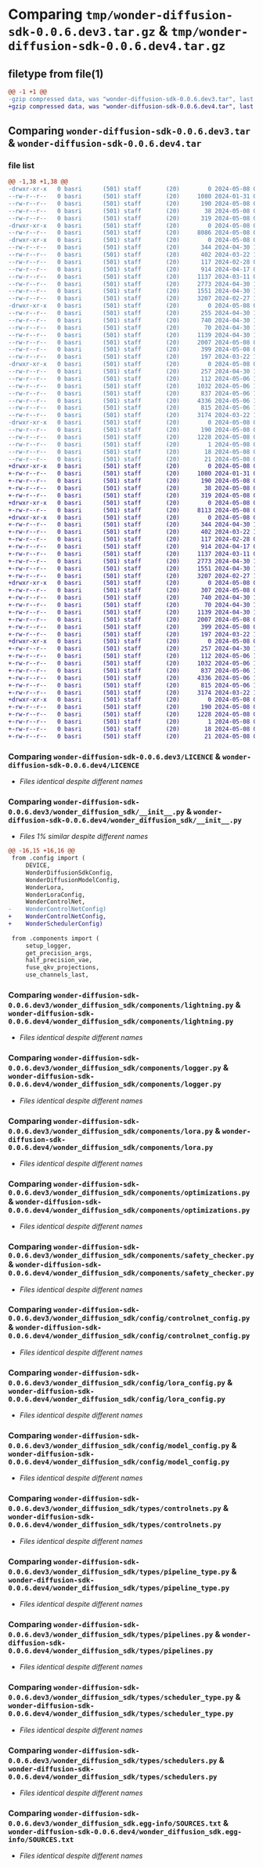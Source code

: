 # Comparing `tmp/wonder-diffusion-sdk-0.0.6.dev3.tar.gz` & `tmp/wonder-diffusion-sdk-0.0.6.dev4.tar.gz`

## filetype from file(1)

```diff
@@ -1 +1 @@
-gzip compressed data, was "wonder-diffusion-sdk-0.0.6.dev3.tar", last modified: Wed May  8 06:55:40 2024, max compression
+gzip compressed data, was "wonder-diffusion-sdk-0.0.6.dev4.tar", last modified: Wed May  8 06:57:33 2024, max compression
```

## Comparing `wonder-diffusion-sdk-0.0.6.dev3.tar` & `wonder-diffusion-sdk-0.0.6.dev4.tar`

### file list

```diff
@@ -1,38 +1,38 @@
-drwxr-xr-x   0 basri      (501) staff       (20)        0 2024-05-08 06:55:40.364961 wonder-diffusion-sdk-0.0.6.dev3/
--rw-r--r--   0 basri      (501) staff       (20)     1080 2024-01-31 06:15:26.000000 wonder-diffusion-sdk-0.0.6.dev3/LICENCE
--rw-r--r--   0 basri      (501) staff       (20)      190 2024-05-08 06:55:40.364828 wonder-diffusion-sdk-0.0.6.dev3/PKG-INFO
--rw-r--r--   0 basri      (501) staff       (20)       38 2024-05-08 06:55:40.365013 wonder-diffusion-sdk-0.0.6.dev3/setup.cfg
--rw-r--r--   0 basri      (501) staff       (20)      319 2024-05-08 06:55:35.000000 wonder-diffusion-sdk-0.0.6.dev3/setup.py
-drwxr-xr-x   0 basri      (501) staff       (20)        0 2024-05-08 06:55:40.356614 wonder-diffusion-sdk-0.0.6.dev3/wonder_diffusion_sdk/
--rw-r--r--   0 basri      (501) staff       (20)     8086 2024-05-08 06:55:31.000000 wonder-diffusion-sdk-0.0.6.dev3/wonder_diffusion_sdk/__init__.py
-drwxr-xr-x   0 basri      (501) staff       (20)        0 2024-05-08 06:55:40.360058 wonder-diffusion-sdk-0.0.6.dev3/wonder_diffusion_sdk/components/
--rw-r--r--   0 basri      (501) staff       (20)      344 2024-04-30 13:54:56.000000 wonder-diffusion-sdk-0.0.6.dev3/wonder_diffusion_sdk/components/__init__.py
--rw-r--r--   0 basri      (501) staff       (20)      402 2024-03-22 14:04:23.000000 wonder-diffusion-sdk-0.0.6.dev3/wonder_diffusion_sdk/components/deepcache.py
--rw-r--r--   0 basri      (501) staff       (20)      117 2024-02-28 08:41:39.000000 wonder-diffusion-sdk-0.0.6.dev3/wonder_diffusion_sdk/components/dotdict.py
--rw-r--r--   0 basri      (501) staff       (20)      914 2024-04-17 08:38:18.000000 wonder-diffusion-sdk-0.0.6.dev3/wonder_diffusion_sdk/components/lightning.py
--rw-r--r--   0 basri      (501) staff       (20)     1137 2024-03-11 09:11:53.000000 wonder-diffusion-sdk-0.0.6.dev3/wonder_diffusion_sdk/components/logger.py
--rw-r--r--   0 basri      (501) staff       (20)     2773 2024-04-30 13:54:27.000000 wonder-diffusion-sdk-0.0.6.dev3/wonder_diffusion_sdk/components/lora.py
--rw-r--r--   0 basri      (501) staff       (20)     1551 2024-04-30 13:42:41.000000 wonder-diffusion-sdk-0.0.6.dev3/wonder_diffusion_sdk/components/optimizations.py
--rw-r--r--   0 basri      (501) staff       (20)     3207 2024-02-27 13:23:11.000000 wonder-diffusion-sdk-0.0.6.dev3/wonder_diffusion_sdk/components/safety_checker.py
-drwxr-xr-x   0 basri      (501) staff       (20)        0 2024-05-08 06:55:40.362348 wonder-diffusion-sdk-0.0.6.dev3/wonder_diffusion_sdk/config/
--rw-r--r--   0 basri      (501) staff       (20)      255 2024-04-30 13:32:54.000000 wonder-diffusion-sdk-0.0.6.dev3/wonder_diffusion_sdk/config/__init__.py
--rw-r--r--   0 basri      (501) staff       (20)      740 2024-04-30 13:29:32.000000 wonder-diffusion-sdk-0.0.6.dev3/wonder_diffusion_sdk/config/controlnet_config.py
--rw-r--r--   0 basri      (501) staff       (20)       70 2024-04-30 13:32:07.000000 wonder-diffusion-sdk-0.0.6.dev3/wonder_diffusion_sdk/config/globals.py
--rw-r--r--   0 basri      (501) staff       (20)     1139 2024-04-30 13:30:09.000000 wonder-diffusion-sdk-0.0.6.dev3/wonder_diffusion_sdk/config/lora_config.py
--rw-r--r--   0 basri      (501) staff       (20)     2007 2024-05-08 06:53:26.000000 wonder-diffusion-sdk-0.0.6.dev3/wonder_diffusion_sdk/config/model_config.py
--rw-r--r--   0 basri      (501) staff       (20)      399 2024-05-08 06:53:26.000000 wonder-diffusion-sdk-0.0.6.dev3/wonder_diffusion_sdk/config/scheduler_config.py
--rw-r--r--   0 basri      (501) staff       (20)      197 2024-03-22 14:06:09.000000 wonder-diffusion-sdk-0.0.6.dev3/wonder_diffusion_sdk/config/sdk_config.py
-drwxr-xr-x   0 basri      (501) staff       (20)        0 2024-05-08 06:55:40.364396 wonder-diffusion-sdk-0.0.6.dev3/wonder_diffusion_sdk/types/
--rw-r--r--   0 basri      (501) staff       (20)      257 2024-04-30 13:01:39.000000 wonder-diffusion-sdk-0.0.6.dev3/wonder_diffusion_sdk/types/__init__.py
--rw-r--r--   0 basri      (501) staff       (20)      112 2024-05-06 11:32:54.000000 wonder-diffusion-sdk-0.0.6.dev3/wonder_diffusion_sdk/types/controlnet_type.py
--rw-r--r--   0 basri      (501) staff       (20)     1032 2024-05-06 11:32:51.000000 wonder-diffusion-sdk-0.0.6.dev3/wonder_diffusion_sdk/types/controlnets.py
--rw-r--r--   0 basri      (501) staff       (20)      837 2024-05-06 11:31:51.000000 wonder-diffusion-sdk-0.0.6.dev3/wonder_diffusion_sdk/types/pipeline_type.py
--rw-r--r--   0 basri      (501) staff       (20)     4336 2024-05-06 11:33:02.000000 wonder-diffusion-sdk-0.0.6.dev3/wonder_diffusion_sdk/types/pipelines.py
--rw-r--r--   0 basri      (501) staff       (20)      815 2024-05-06 11:33:06.000000 wonder-diffusion-sdk-0.0.6.dev3/wonder_diffusion_sdk/types/scheduler_type.py
--rw-r--r--   0 basri      (501) staff       (20)     3174 2024-03-22 13:38:15.000000 wonder-diffusion-sdk-0.0.6.dev3/wonder_diffusion_sdk/types/schedulers.py
-drwxr-xr-x   0 basri      (501) staff       (20)        0 2024-05-08 06:55:40.357391 wonder-diffusion-sdk-0.0.6.dev3/wonder_diffusion_sdk.egg-info/
--rw-r--r--   0 basri      (501) staff       (20)      190 2024-05-08 06:55:40.000000 wonder-diffusion-sdk-0.0.6.dev3/wonder_diffusion_sdk.egg-info/PKG-INFO
--rw-r--r--   0 basri      (501) staff       (20)     1228 2024-05-08 06:55:40.000000 wonder-diffusion-sdk-0.0.6.dev3/wonder_diffusion_sdk.egg-info/SOURCES.txt
--rw-r--r--   0 basri      (501) staff       (20)        1 2024-05-08 06:55:40.000000 wonder-diffusion-sdk-0.0.6.dev3/wonder_diffusion_sdk.egg-info/dependency_links.txt
--rw-r--r--   0 basri      (501) staff       (20)       18 2024-05-08 06:55:40.000000 wonder-diffusion-sdk-0.0.6.dev3/wonder_diffusion_sdk.egg-info/requires.txt
--rw-r--r--   0 basri      (501) staff       (20)       21 2024-05-08 06:55:40.000000 wonder-diffusion-sdk-0.0.6.dev3/wonder_diffusion_sdk.egg-info/top_level.txt
+drwxr-xr-x   0 basri      (501) staff       (20)        0 2024-05-08 06:57:33.411345 wonder-diffusion-sdk-0.0.6.dev4/
+-rw-r--r--   0 basri      (501) staff       (20)     1080 2024-01-31 06:15:26.000000 wonder-diffusion-sdk-0.0.6.dev4/LICENCE
+-rw-r--r--   0 basri      (501) staff       (20)      190 2024-05-08 06:57:33.411202 wonder-diffusion-sdk-0.0.6.dev4/PKG-INFO
+-rw-r--r--   0 basri      (501) staff       (20)       38 2024-05-08 06:57:33.411403 wonder-diffusion-sdk-0.0.6.dev4/setup.cfg
+-rw-r--r--   0 basri      (501) staff       (20)      319 2024-05-08 06:57:30.000000 wonder-diffusion-sdk-0.0.6.dev4/setup.py
+drwxr-xr-x   0 basri      (501) staff       (20)        0 2024-05-08 06:57:33.403961 wonder-diffusion-sdk-0.0.6.dev4/wonder_diffusion_sdk/
+-rw-r--r--   0 basri      (501) staff       (20)     8113 2024-05-08 06:57:22.000000 wonder-diffusion-sdk-0.0.6.dev4/wonder_diffusion_sdk/__init__.py
+drwxr-xr-x   0 basri      (501) staff       (20)        0 2024-05-08 06:57:33.406803 wonder-diffusion-sdk-0.0.6.dev4/wonder_diffusion_sdk/components/
+-rw-r--r--   0 basri      (501) staff       (20)      344 2024-04-30 13:54:56.000000 wonder-diffusion-sdk-0.0.6.dev4/wonder_diffusion_sdk/components/__init__.py
+-rw-r--r--   0 basri      (501) staff       (20)      402 2024-03-22 14:04:23.000000 wonder-diffusion-sdk-0.0.6.dev4/wonder_diffusion_sdk/components/deepcache.py
+-rw-r--r--   0 basri      (501) staff       (20)      117 2024-02-28 08:41:39.000000 wonder-diffusion-sdk-0.0.6.dev4/wonder_diffusion_sdk/components/dotdict.py
+-rw-r--r--   0 basri      (501) staff       (20)      914 2024-04-17 08:38:18.000000 wonder-diffusion-sdk-0.0.6.dev4/wonder_diffusion_sdk/components/lightning.py
+-rw-r--r--   0 basri      (501) staff       (20)     1137 2024-03-11 09:11:53.000000 wonder-diffusion-sdk-0.0.6.dev4/wonder_diffusion_sdk/components/logger.py
+-rw-r--r--   0 basri      (501) staff       (20)     2773 2024-04-30 13:54:27.000000 wonder-diffusion-sdk-0.0.6.dev4/wonder_diffusion_sdk/components/lora.py
+-rw-r--r--   0 basri      (501) staff       (20)     1551 2024-04-30 13:42:41.000000 wonder-diffusion-sdk-0.0.6.dev4/wonder_diffusion_sdk/components/optimizations.py
+-rw-r--r--   0 basri      (501) staff       (20)     3207 2024-02-27 13:23:11.000000 wonder-diffusion-sdk-0.0.6.dev4/wonder_diffusion_sdk/components/safety_checker.py
+drwxr-xr-x   0 basri      (501) staff       (20)        0 2024-05-08 06:57:33.408932 wonder-diffusion-sdk-0.0.6.dev4/wonder_diffusion_sdk/config/
+-rw-r--r--   0 basri      (501) staff       (20)      307 2024-05-08 06:57:03.000000 wonder-diffusion-sdk-0.0.6.dev4/wonder_diffusion_sdk/config/__init__.py
+-rw-r--r--   0 basri      (501) staff       (20)      740 2024-04-30 13:29:32.000000 wonder-diffusion-sdk-0.0.6.dev4/wonder_diffusion_sdk/config/controlnet_config.py
+-rw-r--r--   0 basri      (501) staff       (20)       70 2024-04-30 13:32:07.000000 wonder-diffusion-sdk-0.0.6.dev4/wonder_diffusion_sdk/config/globals.py
+-rw-r--r--   0 basri      (501) staff       (20)     1139 2024-04-30 13:30:09.000000 wonder-diffusion-sdk-0.0.6.dev4/wonder_diffusion_sdk/config/lora_config.py
+-rw-r--r--   0 basri      (501) staff       (20)     2007 2024-05-08 06:53:26.000000 wonder-diffusion-sdk-0.0.6.dev4/wonder_diffusion_sdk/config/model_config.py
+-rw-r--r--   0 basri      (501) staff       (20)      399 2024-05-08 06:53:26.000000 wonder-diffusion-sdk-0.0.6.dev4/wonder_diffusion_sdk/config/scheduler_config.py
+-rw-r--r--   0 basri      (501) staff       (20)      197 2024-03-22 14:06:09.000000 wonder-diffusion-sdk-0.0.6.dev4/wonder_diffusion_sdk/config/sdk_config.py
+drwxr-xr-x   0 basri      (501) staff       (20)        0 2024-05-08 06:57:33.410839 wonder-diffusion-sdk-0.0.6.dev4/wonder_diffusion_sdk/types/
+-rw-r--r--   0 basri      (501) staff       (20)      257 2024-04-30 13:01:39.000000 wonder-diffusion-sdk-0.0.6.dev4/wonder_diffusion_sdk/types/__init__.py
+-rw-r--r--   0 basri      (501) staff       (20)      112 2024-05-06 11:32:54.000000 wonder-diffusion-sdk-0.0.6.dev4/wonder_diffusion_sdk/types/controlnet_type.py
+-rw-r--r--   0 basri      (501) staff       (20)     1032 2024-05-06 11:32:51.000000 wonder-diffusion-sdk-0.0.6.dev4/wonder_diffusion_sdk/types/controlnets.py
+-rw-r--r--   0 basri      (501) staff       (20)      837 2024-05-06 11:31:51.000000 wonder-diffusion-sdk-0.0.6.dev4/wonder_diffusion_sdk/types/pipeline_type.py
+-rw-r--r--   0 basri      (501) staff       (20)     4336 2024-05-06 11:33:02.000000 wonder-diffusion-sdk-0.0.6.dev4/wonder_diffusion_sdk/types/pipelines.py
+-rw-r--r--   0 basri      (501) staff       (20)      815 2024-05-06 11:33:06.000000 wonder-diffusion-sdk-0.0.6.dev4/wonder_diffusion_sdk/types/scheduler_type.py
+-rw-r--r--   0 basri      (501) staff       (20)     3174 2024-03-22 13:38:15.000000 wonder-diffusion-sdk-0.0.6.dev4/wonder_diffusion_sdk/types/schedulers.py
+drwxr-xr-x   0 basri      (501) staff       (20)        0 2024-05-08 06:57:33.404789 wonder-diffusion-sdk-0.0.6.dev4/wonder_diffusion_sdk.egg-info/
+-rw-r--r--   0 basri      (501) staff       (20)      190 2024-05-08 06:57:33.000000 wonder-diffusion-sdk-0.0.6.dev4/wonder_diffusion_sdk.egg-info/PKG-INFO
+-rw-r--r--   0 basri      (501) staff       (20)     1228 2024-05-08 06:57:33.000000 wonder-diffusion-sdk-0.0.6.dev4/wonder_diffusion_sdk.egg-info/SOURCES.txt
+-rw-r--r--   0 basri      (501) staff       (20)        1 2024-05-08 06:57:33.000000 wonder-diffusion-sdk-0.0.6.dev4/wonder_diffusion_sdk.egg-info/dependency_links.txt
+-rw-r--r--   0 basri      (501) staff       (20)       18 2024-05-08 06:57:33.000000 wonder-diffusion-sdk-0.0.6.dev4/wonder_diffusion_sdk.egg-info/requires.txt
+-rw-r--r--   0 basri      (501) staff       (20)       21 2024-05-08 06:57:33.000000 wonder-diffusion-sdk-0.0.6.dev4/wonder_diffusion_sdk.egg-info/top_level.txt
```

### Comparing `wonder-diffusion-sdk-0.0.6.dev3/LICENCE` & `wonder-diffusion-sdk-0.0.6.dev4/LICENCE`

 * *Files identical despite different names*

### Comparing `wonder-diffusion-sdk-0.0.6.dev3/wonder_diffusion_sdk/__init__.py` & `wonder-diffusion-sdk-0.0.6.dev4/wonder_diffusion_sdk/__init__.py`

 * *Files 1% similar despite different names*

```diff
@@ -16,15 +16,16 @@
 from .config import (
     DEVICE,
     WonderDiffusionSdkConfig,
     WonderDiffusionModelConfig,
     WonderLora,
     WonderLoraConfig,
     WonderControlNet,
-    WonderControlNetConfig)
+    WonderControlNetConfig,
+    WonderSchedulerConfig)
 
 from .components import (
     setup_logger,
     get_precision_args,
     half_precision_vae,
     fuse_qkv_projections,
     use_channels_last,
```

### Comparing `wonder-diffusion-sdk-0.0.6.dev3/wonder_diffusion_sdk/components/lightning.py` & `wonder-diffusion-sdk-0.0.6.dev4/wonder_diffusion_sdk/components/lightning.py`

 * *Files identical despite different names*

### Comparing `wonder-diffusion-sdk-0.0.6.dev3/wonder_diffusion_sdk/components/logger.py` & `wonder-diffusion-sdk-0.0.6.dev4/wonder_diffusion_sdk/components/logger.py`

 * *Files identical despite different names*

### Comparing `wonder-diffusion-sdk-0.0.6.dev3/wonder_diffusion_sdk/components/lora.py` & `wonder-diffusion-sdk-0.0.6.dev4/wonder_diffusion_sdk/components/lora.py`

 * *Files identical despite different names*

### Comparing `wonder-diffusion-sdk-0.0.6.dev3/wonder_diffusion_sdk/components/optimizations.py` & `wonder-diffusion-sdk-0.0.6.dev4/wonder_diffusion_sdk/components/optimizations.py`

 * *Files identical despite different names*

### Comparing `wonder-diffusion-sdk-0.0.6.dev3/wonder_diffusion_sdk/components/safety_checker.py` & `wonder-diffusion-sdk-0.0.6.dev4/wonder_diffusion_sdk/components/safety_checker.py`

 * *Files identical despite different names*

### Comparing `wonder-diffusion-sdk-0.0.6.dev3/wonder_diffusion_sdk/config/controlnet_config.py` & `wonder-diffusion-sdk-0.0.6.dev4/wonder_diffusion_sdk/config/controlnet_config.py`

 * *Files identical despite different names*

### Comparing `wonder-diffusion-sdk-0.0.6.dev3/wonder_diffusion_sdk/config/lora_config.py` & `wonder-diffusion-sdk-0.0.6.dev4/wonder_diffusion_sdk/config/lora_config.py`

 * *Files identical despite different names*

### Comparing `wonder-diffusion-sdk-0.0.6.dev3/wonder_diffusion_sdk/config/model_config.py` & `wonder-diffusion-sdk-0.0.6.dev4/wonder_diffusion_sdk/config/model_config.py`

 * *Files identical despite different names*

### Comparing `wonder-diffusion-sdk-0.0.6.dev3/wonder_diffusion_sdk/types/controlnets.py` & `wonder-diffusion-sdk-0.0.6.dev4/wonder_diffusion_sdk/types/controlnets.py`

 * *Files identical despite different names*

### Comparing `wonder-diffusion-sdk-0.0.6.dev3/wonder_diffusion_sdk/types/pipeline_type.py` & `wonder-diffusion-sdk-0.0.6.dev4/wonder_diffusion_sdk/types/pipeline_type.py`

 * *Files identical despite different names*

### Comparing `wonder-diffusion-sdk-0.0.6.dev3/wonder_diffusion_sdk/types/pipelines.py` & `wonder-diffusion-sdk-0.0.6.dev4/wonder_diffusion_sdk/types/pipelines.py`

 * *Files identical despite different names*

### Comparing `wonder-diffusion-sdk-0.0.6.dev3/wonder_diffusion_sdk/types/scheduler_type.py` & `wonder-diffusion-sdk-0.0.6.dev4/wonder_diffusion_sdk/types/scheduler_type.py`

 * *Files identical despite different names*

### Comparing `wonder-diffusion-sdk-0.0.6.dev3/wonder_diffusion_sdk/types/schedulers.py` & `wonder-diffusion-sdk-0.0.6.dev4/wonder_diffusion_sdk/types/schedulers.py`

 * *Files identical despite different names*

### Comparing `wonder-diffusion-sdk-0.0.6.dev3/wonder_diffusion_sdk.egg-info/SOURCES.txt` & `wonder-diffusion-sdk-0.0.6.dev4/wonder_diffusion_sdk.egg-info/SOURCES.txt`

 * *Files identical despite different names*

